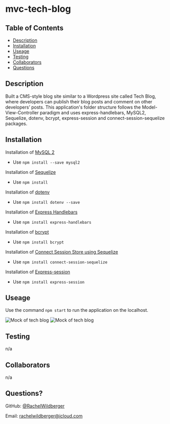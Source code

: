 # mvc-tech-blog

  ## Table of Contents
  - [Description](#description)
  - [Installation](#installation)
  - [Useage](#useage)
  - [Testing](#testing)
  - [Collaborators](#collaborators)
  - [Questions](#questions)

  ## Description 
  Built a CMS-style blog site similar to a Wordpress site called Tech Blog, where developers can publish their blog posts and comment on other developers’ posts. This application's folder structure follows the Model-View-Controller paradigm and uses express-handlebars, MySQL2, Sequelize, dotenv, bcrypt, express-session and connect-session-sequelize packages.

  ## Installation
  Installation of [MySQL 2](https://www.npmjs.com/package/mysql2)
  *  Use ``npm install --save mysql2``

  Installation of [Sequelize](https://www.npmjs.com/package/sequelize)
  * Use ``npm install``

 Installation of [dotenv](https://www.npmjs.com/package/dotenv)
  * Use ``npm install dotenv --save``

 Installation of [Express Handlebars](https://www.npmjs.com/package/express-handlebars)
  * Use ``npm install express-handlebars``

 Installation of [bcrypt](https://www.npmjs.com/package/bcrypt)
  * Use ``npm install bcrypt``

 Installation of [Connect Session Store using Sequelize](https://www.npmjs.com/package/connect-session-sequelize)
  * Use ``npm install connect-session-sequelize``

 Installation of [Express-session](https://www.npmjs.com/package/express-session)
  * Use ``npm install express-session``

  ## Useage 
  Use the command ``npm start`` to run the application on the localhost. 
  
![Mock of tech blog]()
![Mock of tech blog]()

  ## Testing 
  n/a

  ## Collaborators 
  n/a

  ## Questions?

  GitHub: [@RachelWildberger](https://github.com/RachelWildberger)

  Email: rachelwildberger@icloud.com